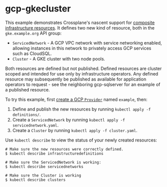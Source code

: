 # gcp-gkecluster

This example demonstrates Crossplane's nascent support for [composite
infrastructure resources]. It defines two new kind of resource, both in the
`gke.example.org` API group:

* `ServicedNetwork` - A GCP VPC network with service networking enabled,
  allowing instances in this network to privately access GCP services such as
  CloudSQL.
* `Cluster` - A GKE cluster with two node pools.

Both resources are defined but not published. Defined resources are cluster
scoped and intended for use only by infrastructure operators. Any defined
resource may subsequently be published as available for application operators to
request - see the neighboring gcp-sqlserver for an example of a published
resource.

To try this example, first [create a GCP `Provider`] named `example`, then:

1. Define and publish the new resources by running `kubectl apply -f
   definitions/`.
1. Create a `ServicedNetwork` by running `kubectl apply -f
   servicednetwork.yaml`.
1. Create a `Cluster` by running `kubectl apply -f cluster.yaml`.

Use `kubectl describe` to view the status of your newly created resources:

```shell
# Make sure the new resources were correctly defined.
$ kubectl describe infrastructuredefinitions

# Make sure the ServicedNetwork is working:
$ kubectl describe servicednetworks

# Make sure the Cluster is working
$ kubectl describe clusters
```

[composite infrastructure resources]: https://github.com/crossplane/crossplane/pull/1163
[create a GCP `Provider`]: https://crossplane.io/docs/v0.9/cloud-providers/gcp/gcp-provider.html
